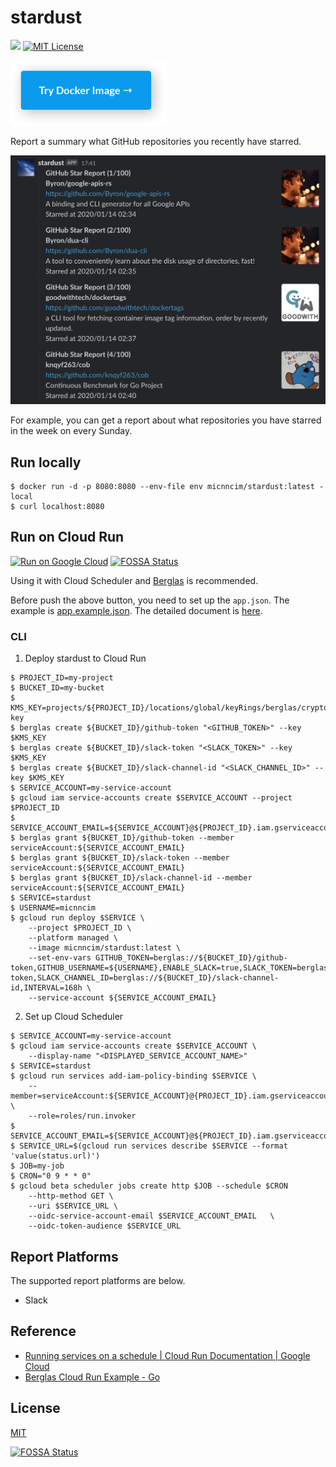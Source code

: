 # stardust

![](https://github.com/micnncim/stardust/workflows/Test/badge.svg)
[![MIT License](http://img.shields.io/badge/license-MIT-blue.svg?style=flat)](LICENSE)

<div>
<a href="https://hub.docker.com/r/micnncim/stardust" target="_blank">
<img src="https://raw.githubusercontent.com/micnncim/assets/master/images/badge-try-docker-image.png" alt="docker hub" width="250px" />
</a>
</div>

Report a summary what GitHub repositories you recently have starred.

![screenshot](docs/assets/screenshot.png)

For example, you can get a report about what repositories you have starred in the week on every Sunday.

## Run locally

```
$ docker run -d -p 8080:8080 --env-file env micnncim/stardust:latest -local
$ curl localhost:8080
```

## Run on Cloud Run

[![Run on Google Cloud](https://deploy.cloud.run/button.svg)](https://deploy.cloud.run/?git_repo=https://github.com/micnncim/stardust.git)
[![FOSSA Status](https://app.fossa.io/api/projects/git%2Bgithub.com%2Fmicnncim%2Fstardust.svg?type=shield)](https://app.fossa.io/projects/git%2Bgithub.com%2Fmicnncim%2Fstardust?ref=badge_shield)

Using it with Cloud Scheduler and [Berglas](https://github.com/GoogleCloudPlatform/berglas) is recommended.

Before push the above button, you need to set up the `app.json`.
The example is [app.example.json](app.example.json).
The detailed document is [here](https://github.com/GoogleCloudPlatform/cloud-run-button#customizing-deployment-parameters).

### CLI

1. Deploy stardust to Cloud Run

```
$ PROJECT_ID=my-project
$ BUCKET_ID=my-bucket
$ KMS_KEY=projects/${PROJECT_ID}/locations/global/keyRings/berglas/cryptoKeys/berglas-key
$ berglas create ${BUCKET_ID}/github-token "<GITHUB_TOKEN>" --key $KMS_KEY
$ berglas create ${BUCKET_ID}/slack-token "<SLACK_TOKEN>" --key $KMS_KEY
$ berglas create ${BUCKET_ID}/slack-channel-id "<SLACK_CHANNEL_ID>" --key $KMS_KEY
$ SERVICE_ACCOUNT=my-service-account
$ gcloud iam service-accounts create $SERVICE_ACCOUNT --project $PROJECT_ID
$ SERVICE_ACCOUNT_EMAIL=${SERVICE_ACCOUNT}@${PROJECT_ID}.iam.gserviceaccount.com
$ berglas grant ${BUCKET_ID}/github-token --member serviceAccount:${SERVICE_ACCOUNT_EMAIL}
$ berglas grant ${BUCKET_ID}/slack-token --member serviceAccount:${SERVICE_ACCOUNT_EMAIL}
$ berglas grant ${BUCKET_ID}/slack-channel-id --member serviceAccount:${SERVICE_ACCOUNT_EMAIL}
$ SERVICE=stardust
$ USERNAME=micnncim
$ gcloud run deploy $SERVICE \
    --project $PROJECT_ID \
    --platform managed \
    --image micnncim/stardust:latest \
    --set-env-vars GITHUB_TOKEN=berglas://${BUCKET_ID}/github-token,GITHUB_USERNAME=${USERNAME},ENABLE_SLACK=true,SLACK_TOKEN=berglas://${BUCKET_ID}/slack-token,SLACK_CHANNEL_ID=berglas://${BUCKET_ID}/slack-channel-id,INTERVAL=168h \
    --service-account ${SERVICE_ACCOUNT_EMAIL}
```

2. Set up Cloud Scheduler

```
$ SERVICE_ACCOUNT=my-service-account
$ gcloud iam service-accounts create $SERVICE_ACCOUNT \
    --display-name "<DISPLAYED_SERVICE_ACCOUNT_NAME>"
$ SERVICE=stardust
$ gcloud run services add-iam-policy-binding $SERVICE \
    --member=serviceAccount:${SERVICE_ACCOUNT}@{PROJECT_ID}.iam.gserviceaccount.com \
    --role=roles/run.invoker
$ SERVICE_ACCOUNT_EMAIL=${SERVICE_ACCOUNT}@${PROJECT_ID}.iam.gserviceaccount.com
$ SERVICE_URL=$(gcloud run services describe $SERVICE --format 'value(status.url)')
$ JOB=my-job
$ CRON="0 9 * * 0"
$ gcloud beta scheduler jobs create http $JOB --schedule $CRON
    --http-method GET \
    --uri $SERVICE_URL \
    --oidc-service-account-email $SERVICE_ACCOUNT_EMAIL   \
    --oidc-token-audience $SERVICE_URL
```

## Report Platforms

The supported report platforms are below.

- Slack

## Reference

- [Running services on a schedule | Cloud Run Documentation | Google Cloud](https://cloud.google.com/run/docs/triggering/using-scheduler)
- [Berglas Cloud Run Example - Go](https://github.com/GoogleCloudPlatform/berglas/blob/master/examples/cloudrun/go/README.md)

## License

[MIT](LICENSE)


[![FOSSA Status](https://app.fossa.io/api/projects/git%2Bgithub.com%2Fmicnncim%2Fstardust.svg?type=large)](https://app.fossa.io/projects/git%2Bgithub.com%2Fmicnncim%2Fstardust?ref=badge_large)